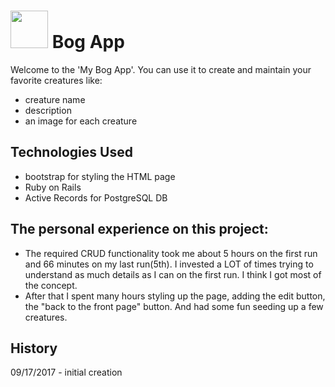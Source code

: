 # <img src="https://cloud.githubusercontent.com/assets/7833470/10423298/ea833a68-7079-11e5-84f8-0a925ab96893.png" width="60"> Bog App

Welcome to the 'My Bog App'. You can use it to create and maintain your favorite creatures like:
* creature name
* description
* an image for each creature

## Technologies Used
* bootstrap for styling the HTML page
* Ruby on Rails
* Active Records for PostgreSQL DB

## The personal experience on this project:
* The required CRUD functionality took me about 5 hours on the first run and 66 minutes on my last run(5th). I invested a LOT of times trying to understand as much details as I can on the first run. I think I got most of the concept.
* After that I spent many hours styling up the page, adding the edit button, the "back to the front page" button. And had some fun seeding up a few creatures.

## History
09/17/2017 - initial creation
